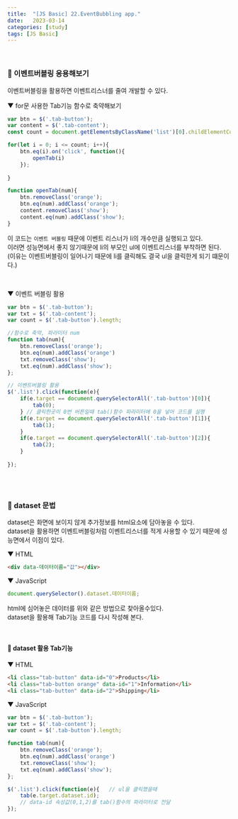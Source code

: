 ```yaml
---
title:  "[JS Basic] 22.EventBubbling app."
date:   2023-03-14
categories: [study]
tags: [JS Basic]
---
```

<br>

### 📂 이벤트버블링 응용해보기 

이벤트버블링을 활용하면 이벤트리스너를 줄여 개발할 수 있다.   

▼ for문 사용한 Tab기능 함수로 축약해보기

```js
var btn = $('.tab-button');
var content = $('.tab-content');
const count = document.getElementsByClassName('list')[0].childElementCount;

for(let i = 0; i <= count; i++){
    btn.eq(i).on('click', function(){
        openTab(i)
    });
    
}

function openTab(num){
    btn.removeClass('orange');
    btn.eq(num).addClass('orange');
    content.removeClass('show');
    content.eq(num).addClass('show');
}
```
이 코드는 `이벤트 버블링` 때문에 이벤트 리스너가 li의 개수만큼 실행되고 있다.    
이러면 성능면에서 좋지 않기때문에 li의 부모인 ul에 이벤트리스너를 부착하면 된다.      
(이유는 이벤트버블링이 일어나기 때문에 li를 클릭해도 결국 ul을 클릭한게 되기 떄문이다.)

<br>

▼ 이벤트 버블링 활용
```js
var btn = $('.tab-button');
var txt = $('.tab-content');
var count = $('.tab-button').length;

//함수로 축약, 파라미터 num
function tab(num){
    btn.removeClass('orange');
    btn.eq(num).addClass('orange')
    txt.removeClass('show');
    txt.eq(num).addClass('show');
};

// 이벤트버블링 활용
$('.list').click(function(e){
    if(e.target == document.querySelectorAll('.tab-button')[0]){
        tab(0);
    } // 클릭한곳이 0번 버튼일때 tab()함수 파라미터에 0을 넣어 코드를 실행      
    if(e.target == document.querySelectorAll('.tab-button')[1]){
        tab(1);
    }
    if(e.target == document.querySelectorAll('.tab-button')[2]){
        tab(2);
    }
    
});
```

<br>
<br>

### 📂 dataset 문법
dataset은 화면에 보이지 않게 추가정보를 html요소에 담아놓을 수 있다.     
dataset을 활용하면 이벤트버블링처럼 이벤트리스너를 적게 사용할 수 있기 때문에 성능면에서 이점이 있다.

▼ HTML
```html
<div data-데이터이름="값"></div>
```

▼ JavaScript
```js
document.querySelector().dataset.데이터이름;
```
html에 심어놓은 데이터를 위와 같은 방법으로 찾아올수있다.    
dataset을 활용해 Tab기능 코드를 다시 작성해 본다.

<br>

#### 📌 dataset 활용 Tab기능

▼ HTML 
```html
<li class="tab-button" data-id="0">Products</li>
<li class="tab-button orange" data-id="1">Information</li>
<li class="tab-button" data-id="2">Shipping</li>
```

▼ JavaScript
```js
var btn = $('.tab-button');
var txt = $('.tab-content');
var count = $('.tab-button').length;

function tab(num){
    btn.removeClass('orange');
    btn.eq(num).addClass('orange')
    txt.removeClass('show');
    txt.eq(num).addClass('show');
};

$('.list').click(function(e){   // ul을 클릭했을때
    tab(e.target.dataset.id);
    // data-id 속성값(0,1,2)를 tab()함수의 파라미터로 전달
});
```